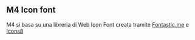 ## M4 Icon font

M4 si basa su una libreria di Web Icon Font creata tramite [Fontastic.me](http://fontastic.me/) e [Icons8](https://it.icons8.com/)
